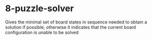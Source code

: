 # 8-puzzle-solver
Gives the minimal set of board states in sequence needed to obtain a solution if possible, otherwise it indicates that the current board configuration is unable to be solved
